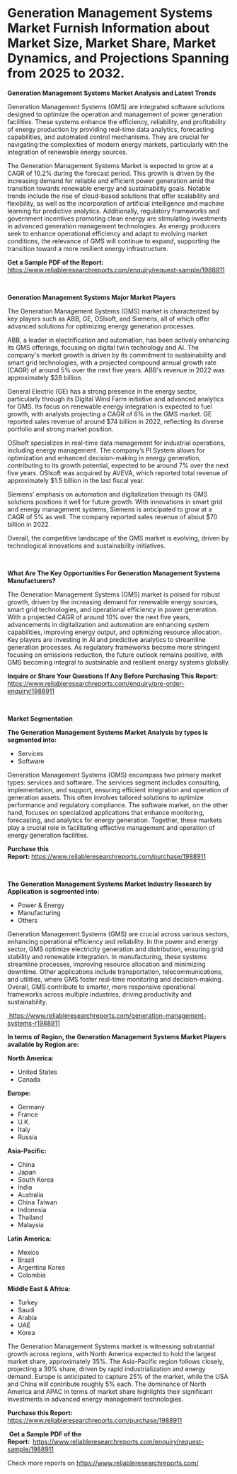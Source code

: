 <p><h1>Generation Management Systems Market Furnish Information about Market Size, Market Share, Market Dynamics, and Projections Spanning from 2025 to 2032.</h1></p><p><strong>Generation Management Systems Market Analysis and Latest Trends</strong></p>
<p><p>Generation Management Systems (GMS) are integrated software solutions designed to optimize the operation and management of power generation facilities. These systems enhance the efficiency, reliability, and profitability of energy production by providing real-time data analytics, forecasting capabilities, and automated control mechanisms. They are crucial for navigating the complexities of modern energy markets, particularly with the integration of renewable energy sources.</p><p>The Generation Management Systems Market is expected to grow at a CAGR of 10.2% during the forecast period. This growth is driven by the increasing demand for reliable and efficient power generation amid the transition towards renewable energy and sustainability goals. Notable trends include the rise of cloud-based solutions that offer scalability and flexibility, as well as the incorporation of artificial intelligence and machine learning for predictive analytics. Additionally, regulatory frameworks and government incentives promoting clean energy are stimulating investments in advanced generation management technologies. As energy producers seek to enhance operational efficiency and adapt to evolving market conditions, the relevance of GMS will continue to expand, supporting the transition toward a more resilient energy infrastructure.</p></p>
<p><strong>Get a Sample PDF of the Report:&nbsp;</strong> <a href="https://www.reliableresearchreports.com/enquiry/request-sample/1988911?utm_campaign=2652&utm_medium=2&utm_source=Github&utm_content=ia&utm_term=07042025&utm_id=generation-management-systems">https://www.reliableresearchreports.com/enquiry/request-sample/1988911</a></p>
<p>&nbsp;</p>
<p><strong>Generation Management Systems Major Market Players</strong></p>
<p><p>The Generation Management Systems (GMS) market is characterized by key players such as ABB, GE, OSIsoft, and Siemens, all of which offer advanced solutions for optimizing energy generation processes. </p><p>ABB, a leader in electrification and automation, has been actively enhancing its GMS offerings, focusing on digital twin technology and AI. The company's market growth is driven by its commitment to sustainability and smart grid technologies, with a projected compound annual growth rate (CAGR) of around 5% over the next five years. ABB's revenue in 2022 was approximately $28 billion.</p><p>General Electric (GE) has a strong presence in the energy sector, particularly through its Digital Wind Farm initiative and advanced analytics for GMS. Its focus on renewable energy integration is expected to fuel growth, with analysts projecting a CAGR of 6% in the GMS market. GE reported sales revenue of around $74 billion in 2022, reflecting its diverse portfolio and strong market position.</p><p>OSIsoft specializes in real-time data management for industrial operations, including energy management. The company’s PI System allows for optimization and enhanced decision-making in energy generation, contributing to its growth potential, expected to be around 7% over the next five years. OSIsoft was acquired by AVEVA, which reported total revenue of approximately $1.5 billion in the last fiscal year.</p><p>Siemens’ emphasis on automation and digitalization through its GMS solutions positions it well for future growth. With innovations in smart grid and energy management systems, Siemens is anticipated to grow at a CAGR of 5% as well. The company reported sales revenue of about $70 billion in 2022. </p><p>Overall, the competitive landscape of the GMS market is evolving, driven by technological innovations and sustainability initiatives.</p></p>
<p>&nbsp;</p>
<p><strong>What Are The Key Opportunities For Generation Management Systems Manufacturers?</strong></p>
<p><p>The Generation Management Systems (GMS) market is poised for robust growth, driven by the increasing demand for renewable energy sources, smart grid technologies, and operational efficiency in power generation. With a projected CAGR of around 10% over the next five years, advancements in digitalization and automation are enhancing system capabilities, improving energy output, and optimizing resource allocation. Key players are investing in AI and predictive analytics to streamline generation processes. As regulatory frameworks become more stringent focusing on emissions reduction, the future outlook remains positive, with GMS becoming integral to sustainable and resilient energy systems globally.</p></p>
<p><strong>Inquire or Share Your Questions If Any Before Purchasing This Report:</strong> <a href="https://www.reliableresearchreports.com/enquiry/pre-order-enquiry/1988911?utm_campaign=2652&utm_medium=2&utm_source=Github&utm_content=ia&utm_term=07042025&utm_id=generation-management-systems">https://www.reliableresearchreports.com/enquiry/pre-order-enquiry/1988911</a></p>
<p>&nbsp;</p>
<p><strong>Market Segmentation</strong></p>
<p><strong>The Generation Management Systems Market Analysis by types is segmented into:</strong></p>
<p><ul><li>Services</li><li>Software</li></ul></p>
<p><p>Generation Management Systems (GMS) encompass two primary market types: services and software. The services segment includes consulting, implementation, and support, ensuring efficient integration and operation of generation assets. This often involves tailored solutions to optimize performance and regulatory compliance. The software market, on the other hand, focuses on specialized applications that enhance monitoring, forecasting, and analytics for energy generation. Together, these markets play a crucial role in facilitating effective management and operation of energy generation facilities.</p></p>
<p><strong>Purchase this Report:&nbsp;</strong><a href="https://www.reliableresearchreports.com/purchase/1988911?utm_campaign=2652&utm_medium=2&utm_source=Github&utm_content=ia&utm_term=07042025&utm_id=generation-management-systems">https://www.reliableresearchreports.com/purchase/1988911</a></p>
<p>&nbsp;</p>
<p><strong>The Generation Management Systems Market Industry Research by Application is segmented into:</strong></p>
<p><ul><li>Power & Energy</li><li>Manufacturing</li><li>Others</li></ul></p>
<p><p>Generation Management Systems (GMS) are crucial across various sectors, enhancing operational efficiency and reliability. In the power and energy sector, GMS optimize electricity generation and distribution, ensuring grid stability and renewable integration. In manufacturing, these systems streamline processes, improving resource allocation and minimizing downtime. Other applications include transportation, telecommunications, and utilities, where GMS foster real-time monitoring and decision-making. Overall, GMS contribute to smarter, more responsive operational frameworks across multiple industries, driving productivity and sustainability.</p></p>
<p><a href="https://www.reliableresearchreports.com/generation-management-systems-r1988911?utm_campaign=2652&utm_medium=2&utm_source=Github&utm_content=ia&utm_term=07042025&utm_id=generation-management-systems">&nbsp;https://www.reliableresearchreports.com/generation-management-systems-r1988911</a></p>
<p><strong>In terms of Region, the Generation Management Systems Market Players available by Region are:</strong></p>
<p>
    <p> <strong> North America: </strong>
        <ul>
            <li>United States</li>
            <li>Canada</li>
        </ul>
        </p> 
    <p> <strong> Europe: </strong>
        <ul>
            <li>Germany</li>
            <li>France</li>
            <li>U.K.</li>
            <li>Italy</li>
            <li>Russia</li>
        </ul>
        </p> 
    <p> <strong> Asia-Pacific: </strong>
        <ul>
            <li>China</li>
            <li>Japan</li>
            <li>South Korea</li>
            <li>India</li>
            <li>Australia</li>
            <li>China Taiwan</li>
            <li>Indonesia</li>
            <li>Thailand</li>
            <li>Malaysia</li>
        </ul>
        </p> 
    <p> <strong> Latin America: </strong>
        <ul>
            <li>Mexico</li>
            <li>Brazil</li>
            <li>Argentina Korea</li>
            <li>Colombia</li>
        </ul>
        </p> 
    <p> <strong> Middle East & Africa: </strong>
        <ul>
            <li>Turkey</li>
            <li>Saudi</li>
            <li>Arabia</li>
            <li>UAE</li>
            <li>Korea</li>
        </ul>
    </p>
    </p>
<p><p>The Generation Management Systems market is witnessing substantial growth across regions, with North America expected to hold the largest market share, approximately 35%. The Asia-Pacific region follows closely, projecting a 30% share, driven by rapid industrialization and energy demand. Europe is anticipated to capture 25% of the market, while the USA and China will contribute roughly 5% each. The dominance of North America and APAC in terms of market share highlights their significant investments in advanced energy management technologies.</p></p>
<p><strong>Purchase this Report: </strong><a href="https://www.reliableresearchreports.com/purchase/1988911?utm_campaign=2652&utm_medium=2&utm_source=Github&utm_content=ia&utm_term=07042025&utm_id=generation-management-systems">https://www.reliableresearchreports.com/purchase/1988911</a></p>
<p>&nbsp;<strong>Get a Sample PDF of the Report:&nbsp;&nbsp;</strong><a href="https://www.reliableresearchreports.com/enquiry/request-sample/1988911?utm_campaign=2652&utm_medium=2&utm_source=Github&utm_content=ia&utm_term=07042025&utm_id=generation-management-systems">https://www.reliableresearchreports.com/enquiry/request-sample/1988911</a></p>
<p><strong></strong></p>
<p>Check more reports on <a href="https://www.reliableresearchreports.com/?utm_campaign=2652&utm_medium=2&utm_source=Github&utm_content=ia&utm_term=07042025&utm_id=generation-management-systems">https://www.reliableresearchreports.com/</a></p>
